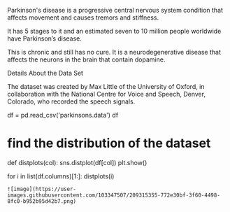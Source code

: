 Parkinson's disease is a progressive central nervous system condition that affects movement and causes tremors and stiffness.

It has 5 stages to it and an estimated seven to 10 million people worldwide have Parkinson’s disease.

This is chronic and still has no cure. It is a neurodegenerative disease that affects the neurons in the brain that contain dopamine.

Details About the Data Set

The dataset was created by Max Little of the University of Oxford, in collaboration with the National Centre for Voice and Speech, Denver, Colorado, who recorded the speech signals.



df = pd.read_csv('parkinsons.data')
df

# find the distribution of the dataset

def distplots(col):
    sns.distplot(df[col])
    plt.show()
    
for i in list(df.columns)[1:]:
    distplots(i)
    
    ![image](https://user-images.githubusercontent.com/103347507/209315355-772e30bf-3f60-4498-8fc0-b952b95d42b7.png)
